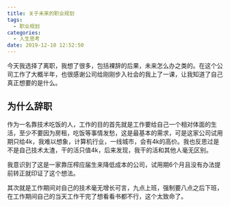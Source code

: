 ```yaml
---
title: 关于未来的职业规划
tags:
  - 职业规划
categories:
  - 人生思考
date: 2019-12-10 12:52:50
---
```



今天我选择了离职，我想了很多，包括裸辞的后果，未来怎么办之类的。在这个公司工作了大概半年，也很感谢公司给刚刚步入社会的我上了一课，让我知道了自己真正想要的是什么。

## 为什么辞职

作为一名靠技术吃饭的人，工作的目的首先就是工作要给自己一个相对体面的生活，至少不要因为房租，吃饭等事情发愁，这是最基本的需求，可是这家公司试用期只给4k，我难以想象，计算机行业，一线城市，会有4k的高价。我也反思过是不是自己技术太渣，干的活只值4k，后来发现，我干的活和其他人毫无区别。

我意识到了这是一家靠压榨应届生来降低成本的公司，试用期6个月且没有办法提前转正就印证了这个想法。

其次就是工作期间对自己的技术毫无增长可言，九点上班，强制要八点之后下班，在工作期间自己的当天工作干完了想看看书都不行，这个太致命了。


